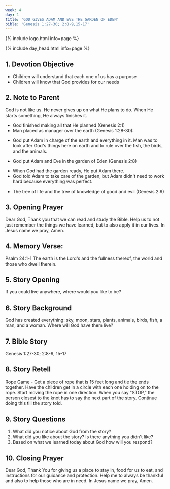 ```yaml
---
week: 4
day: 1
title: 'GOD GIVES ADAM AND EVE THE GARDEN OF EDEN'
bible: 'Genesis 1:27-30; 2:8-9,15-17'
---
```



{% include logo.html info=page %}

{% include day_head.html info=page %}

## 1. Devotion Objective
- Children will understand that each one of us has a purpose
- Children will know that God provides for our needs

## 2. Note to Parent
God is not like us. He never gives up on what He plans to do. When He starts something, He always finishes it.
* God finished making all that He planned (Genesis 2:1)
* Man placed as manager over the earth (Genesis 1:28-30):
- God put Adam in charge of the earth and everything in it. Man was to look after God's things here on earth and to rule over the fish, the birds, and the animals.
* God put Adam and Eve in the garden of Eden (Genesis 2:8)
- When God had the garden ready, He put Adam there.
- God told Adam to take care of the garden, but Adam didn't need to work hard because everything was perfect.
* The tree of life and the tree of knowledge of good and evil (Genesis 2:9)

## 3. Opening Prayer
Dear God, Thank you that we can read and study the Bible. Help us to not just remember the things we have learned, but to also apply it in our lives. In Jesus name we pray, Amen.

## 4. Memory Verse:
Psalm 24:1-1 The earth is the Lord's and the fullness thereof, the world and those who dwell therein.

## 5. Story Opening
If you could live anywhere, where would you like to be?

## 6. Story Background
God has created everything: sky, moon, stars, plants, animals, birds, fish, a man, and a woman. Where will God have them live?

## 7. Bible Story
Genesis 1:27-30; 2:8-9, 15-17

## 8. Story Retell
Rope Game - Get a piece of rope that is 15 feet long and tie the ends together. Have the children get in a circle with each one holding on to the rope. Start moving the rope in one direction. When you say "STOP," the person closest to the knot has to say the next part of the story. Continue doing this till the story told.

## 9. Story Questions

1. What did you notice about God from the story?
2. What did you like about the story? Is there anything you didn't like?
3. Based on what we learned today about God how will you respond?

## 10. Closing Prayer
Dear God, Thank You for giving us a place to stay in, food for us to eat, and instructions for our guidance and protection. Help me to always be thankful and also to help those who are in need. In Jesus name we pray, Amen.


